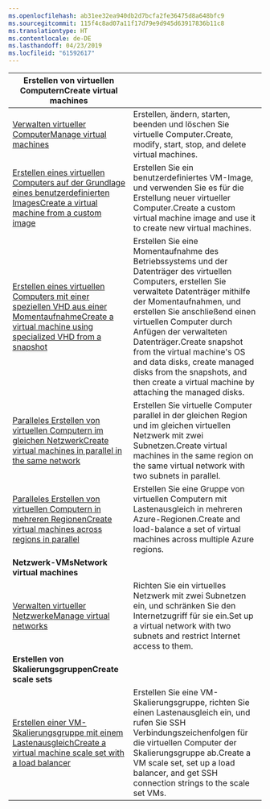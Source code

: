 ```yaml
---
ms.openlocfilehash: ab31ee32ea940db2d7bcfa2fe36475d8a648bfc9
ms.sourcegitcommit: 115f4c8ad07a11f17d79e9d945d63917836b11c8
ms.translationtype: HT
ms.contentlocale: de-DE
ms.lasthandoff: 04/23/2019
ms.locfileid: "61592617"
---
```

| <span data-ttu-id="0560c-101">**Erstellen von virtuellen Computern**</span><span class="sxs-lookup"><span data-stu-id="0560c-101">**Create virtual machines**</span></span> || 
|---|---|
| <span data-ttu-id="0560c-102">[Verwalten virtueller Computer][1]</span><span class="sxs-lookup"><span data-stu-id="0560c-102">[Manage virtual machines][1]</span></span> | <span data-ttu-id="0560c-103">Erstellen, ändern, starten, beenden und löschen Sie virtuelle Computer.</span><span class="sxs-lookup"><span data-stu-id="0560c-103">Create, modify, start, stop, and delete virtual machines.</span></span> |
| <span data-ttu-id="0560c-104">[Erstellen eines virtuellen Computers auf der Grundlage eines benutzerdefinierten Images][2]</span><span class="sxs-lookup"><span data-stu-id="0560c-104">[Create a virtual machine from a custom image][2]</span></span> | <span data-ttu-id="0560c-105">Erstellen Sie ein benutzerdefiniertes VM-Image, und verwenden Sie es für die Erstellung neuer virtueller Computer.</span><span class="sxs-lookup"><span data-stu-id="0560c-105">Create a custom virtual machine image and use it to create new virtual machines.</span></span> | 
| <span data-ttu-id="0560c-106">[Erstellen eines virtuellen Computers mit einer speziellen VHD aus einer Momentaufnahme][3]</span><span class="sxs-lookup"><span data-stu-id="0560c-106">[Create a virtual machine using specialized VHD from a snapshot][3]</span></span> | <span data-ttu-id="0560c-107">Erstellen Sie eine Momentaufnahme des Betriebssystems und der Datenträger des virtuellen Computers, erstellen Sie verwaltete Datenträger mithilfe der Momentaufnahmen, und erstellen Sie anschließend einen virtuellen Computer durch Anfügen der verwalteten Datenträger.</span><span class="sxs-lookup"><span data-stu-id="0560c-107">Create snapshot from the virtual machine's OS and data disks, create managed disks from the snapshots, and then create a virtual machine by attaching the managed disks.</span></span> |  
| <span data-ttu-id="0560c-108">[Paralleles Erstellen von virtuellen Computern im gleichen Netzwerk][4]</span><span class="sxs-lookup"><span data-stu-id="0560c-108">[Create virtual machines in parallel in the same network][4]</span></span> | <span data-ttu-id="0560c-109">Erstellen Sie virtuelle Computer parallel in der gleichen Region und im gleichen virtuellen Netzwerk mit zwei Subnetzen.</span><span class="sxs-lookup"><span data-stu-id="0560c-109">Create virtual machines in the same region on the same virtual network with two subnets in parallel.</span></span> |
| <span data-ttu-id="0560c-110">[Paralleles Erstellen von virtuellen Computern in mehreren Regionen][5]</span><span class="sxs-lookup"><span data-stu-id="0560c-110">[Create virtual machines across regions in parallel][5]</span></span> | <span data-ttu-id="0560c-111">Erstellen Sie eine Gruppe von virtuellen Computern mit Lastenausgleich in mehreren Azure-Regionen.</span><span class="sxs-lookup"><span data-stu-id="0560c-111">Create and load-balance a set of virtual machines across multiple Azure regions.</span></span> |
| <span data-ttu-id="0560c-112">**Netzwerk-VMs**</span><span class="sxs-lookup"><span data-stu-id="0560c-112">**Network virtual machines**</span></span> || 
| <span data-ttu-id="0560c-113">[Verwalten virtueller Netzwerke][6]</span><span class="sxs-lookup"><span data-stu-id="0560c-113">[Manage virtual networks][6]</span></span> | <span data-ttu-id="0560c-114">Richten Sie ein virtuelles Netzwerk mit zwei Subnetzen ein, und schränken Sie den Internetzugriff für sie ein.</span><span class="sxs-lookup"><span data-stu-id="0560c-114">Set up a virtual network with two subnets and restrict Internet access to them.</span></span> |
| <span data-ttu-id="0560c-115">**Erstellen von Skalierungsgruppen**</span><span class="sxs-lookup"><span data-stu-id="0560c-115">**Create scale sets**</span></span> ||
| <span data-ttu-id="0560c-116">[Erstellen einer VM-Skalierungsgruppe mit einem Lastenausgleich][7]</span><span class="sxs-lookup"><span data-stu-id="0560c-116">[Create a virtual machine scale set with a load balancer][7]</span></span> | <span data-ttu-id="0560c-117">Erstellen Sie eine VM-Skalierungsgruppe, richten Sie einen Lastenausgleich ein, und rufen Sie SSH Verbindungszeichenfolgen für die virtuellen Computer der Skalierungsgruppe ab.</span><span class="sxs-lookup"><span data-stu-id="0560c-117">Create a VM scale set, set up a load balancer, and get SSH connection strings to the scale set VMs.</span></span> |

[1]: ../java-sdk-manage-virtual-machines.md
[2]: https://azure.microsoft.com/resources/samples/managed-disk-java-create-virtual-machine-using-custom-image/
[3]: https://azure.microsoft.com/resources/samples/managed-disk-java-create-virtual-machine-using-specialized-disk-from-vhd/
[4]: https://azure.microsoft.com/resources/samples/compute-java-manage-virtual-machines-in-parallel/
[5]: ../java-sdk-virtual-machines-in-parallel.md
[6]: ../java-sdk-manage-virtual-networks.md
[7]: ../java-sdk-manage-vm-scalesets.md